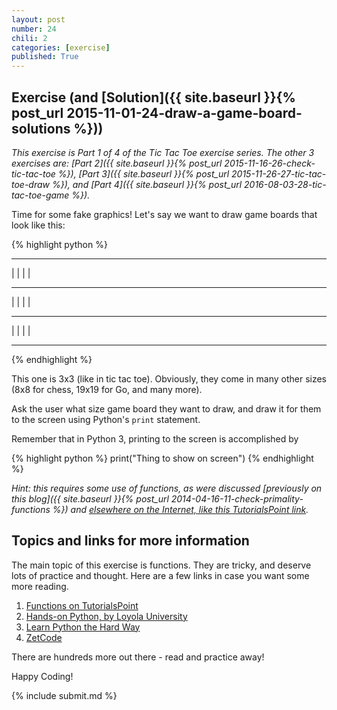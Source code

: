 ```yaml
---
layout: post
number: 24
chili: 2
categories: [exercise]
published: True
---
```


## Exercise (and [Solution]({{ site.baseurl }}{% post_url 2015-11-01-24-draw-a-game-board-solutions %}))

_This exercise is Part 1 of 4 of the Tic Tac Toe exercise series. The other 3 exercises are: [Part 2]({{ site.baseurl }}{% post_url 2015-11-16-26-check-tic-tac-toe %}), [Part 3]({{ site.baseurl }}{% post_url 2015-11-26-27-tic-tac-toe-draw %}), and [Part 4]({{ site.baseurl }}{% post_url 2016-08-03-28-tic-tac-toe-game %})._

Time for some fake graphics! Let's say we want to draw game boards that look like this: 

{% highlight python %}
 --- --- --- 
|   |   |   | 
 --- --- ---  
|   |   |   | 
 --- --- ---  
|   |   |   | 
 --- --- --- 
{% endhighlight %}

This one is 3x3 (like in tic tac toe). Obviously, they come in many other sizes (8x8 for chess, 19x19 for Go, and many more).

Ask the user what size game board they want to draw, and draw it for them to the screen using Python's `print` statement. 

Remember that in Python 3, printing to the screen is accomplished by

{% highlight python %}
  print("Thing to show on screen")
{% endhighlight %}

_Hint: this requires some use of functions, as were discussed [previously on this blog]({{ site.baseurl }}{% post_url 2014-04-16-11-check-primality-functions %}) and [elsewhere on the Internet, like this TutorialsPoint link](http://www.tutorialspoint.com/python/python_functions.htm)._

## Topics and links for more information

The main topic of this exercise is functions. They are tricky, and deserve lots of practice and thought. Here are a few links in case you want some more reading.

1. [Functions on TutorialsPoint](http://www.tutorialspoint.com/python/python_functions.htm)
2. [Hands-on Python, by Loyola University](http://anh.cs.luc.edu/python/hands-on/3.1/handsonHtml/functions.html)
3. [Learn Python the Hard Way](http://learnpythonthehardway.org/book/ex21.html)
4. [ZetCode](http://zetcode.com/lang/python/functions/)

There are hundreds more out there - read and practice away!


Happy Coding!

{% include submit.md %}